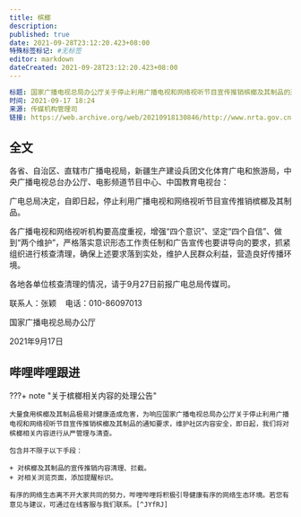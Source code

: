 ```yaml
---
title: 槟榔
description:
published: true
date: 2021-09-28T23:12:20.423+08:00
特殊标签标记: #无标签
editor: markdown
dateCreated: 2021-09-28T23:12:20.423+08:00
---
```


```YAML
标题: 国家广播电视总局办公厅关于停止利用广播电视和网络视听节目宣传推销槟榔及其制品的通知
时间: 2021-09-17 18:24
来源: 传媒机构管理司
链接: https://web.archive.org/web/20210918130846/http://www.nrta.gov.cn/art/2021/9/17/art_113_57933.html
```

## 全文

各省、自治区、直辖市广播电视局，新疆生产建设兵团文化体育广电和旅游局，中央广播电视总台办公厅、电影频道节目中心、中国教育电视台：

广电总局决定，自即日起，停止利用广播电视和网络视听节目宣传推销槟榔及其制品。

各广播电视和网络视听机构要高度重视，增强“四个意识”、坚定“四个自信”、做到“两个维护”，严格落实意识形态工作责任制和广告宣传也要讲导向的要求，抓紧组织进行核查清理，确保上述要求落到实处，维护人民群众利益，营造良好传播环境。

各地各单位核查清理的情况，请于9月27日前报广电总局传媒司。

联系人：张颖    电话：010-86097013

国家广播电视总局办公厅

2021年9月17日

## 哔哩哔哩跟进

???+ note "关于槟榔相关内容的处理公告"

    大量食用槟榔及其制品极易对健康造成危害，为响应国家广播电视总局办公厅关于停止利用广播电视和网络视听节目宣传推销槟榔及其制品的通知要求，维护社区内容安全，即日起，我们将对槟榔相关内容进行从严管理与清查。
    
    包含并不限于以下手段：
    
    + 对槟榔及其制品的宣传推销内容清理、拦截。
    + 对相关浏览页面，添加提醒标识。
    
    有序的网络生态离不开大家共同的努力，哔哩哔哩将积极引导健康有序的网络生态环境。若您有意见与建议，可通过在线客服与我们联系。[^JYfRJ]

[^JYfRJ]: 《[关于槟榔相关内容的处理公告](https://archive.is/JYfRJ "https://www.bilibili.com/read/cv13317048")》, 哔哩哔哩.

